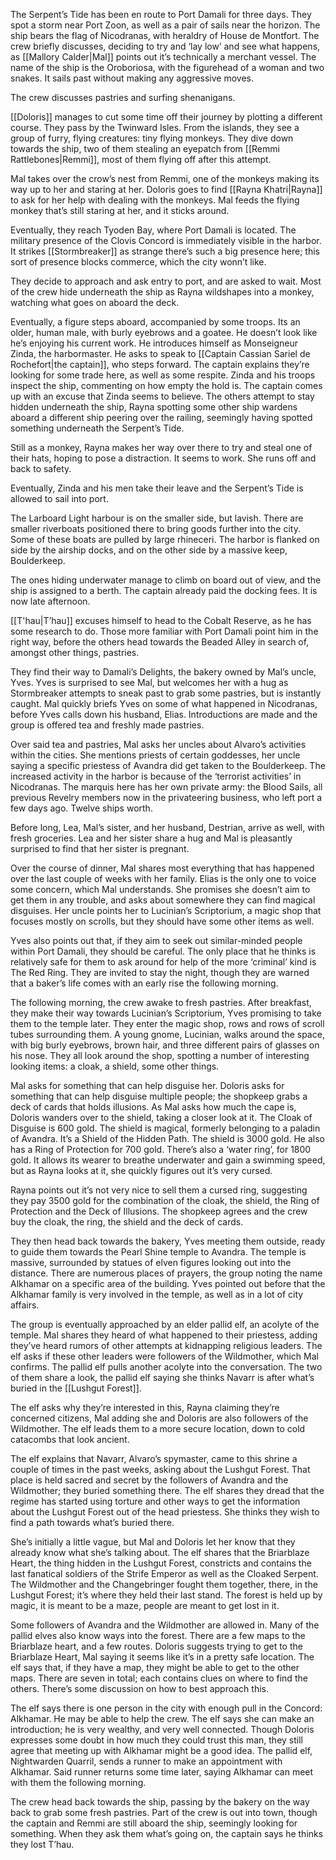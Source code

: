 The Serpent’s Tide has been en route to Port Damali for three days. They spot a storm near Port Zoon, as well as a pair of sails near the horizon. The ship bears the flag of Nicodranas, with heraldry of House de Montfort. The crew briefly discusses, deciding to try and ‘lay low’ and see what happens, as [[Mallory Calder|Mal]] points out it’s technically a merchant vessel. 
The name of the ship is the Oroboriosa, with the figurehead of a woman and two snakes. It sails past without making any aggressive moves. 

The crew discusses pastries and surfing shenanigans.

[[Doloris]] manages to cut some time off their journey by plotting a different course. They pass by the Twinward Isles. From the islands, they see a group of furry, flying creatures: tiny flying monkeys. They dive down towards the ship, two of them stealing an eyepatch from [[Remmi Rattlebones|Remmi]], most of them flying off after this attempt. 

Mal takes over the crow’s nest from Remmi, one of the monkeys making its way up to her and staring at her. Doloris goes to find [[Rayna Khatri|Rayna]] to ask for her help with dealing with the monkeys. Mal feeds the flying monkey that’s still staring at her, and it sticks around. 

Eventually, they reach Tyoden Bay, where Port Damali is located. The military presence of the Clovis Concord is immediately visible in the harbor. It strikes [[Stormbreaker]] as strange there’s such a big presence here; this sort of presence blocks commerce, which the city wonn’t like. 

They decide to approach and ask entry to port, and are asked to wait. Most of the crew hide underneath the ship as Rayna wildshapes into a monkey, watching what goes on aboard the deck. 

Eventually, a figure steps aboard, accompanied by some troops. Its an older, human male, with burly eyebrows and a goatee. He doesn’t look like he’s enjoying his current work. He introduces himself as Monseigneur Zinda, the harbormaster. He asks to speak to [[Captain Cassian Sariel de Rochefort|the captain]], who steps forward. The captain explains they’re looking for some trade here, as well as some respite. Zinda and his troops inspect the ship, commenting on how empty the hold is. The captain comes up with an excuse that Zinda seems to believe.
The others attempt to stay hidden underneath the ship, Rayna spotting some other ship wardens aboard a different ship peering over the railing, seemingly having spotted something underneath the Serpent’s Tide.

Still as a monkey, Rayna makes her way over there to try and steal one of their hats, hoping to pose a distraction. It seems to work. She runs off and back to safety. 


Eventually, Zinda and his men take their leave and the Serpent’s Tide is allowed to sail into port. 

The Larboard Light harbour is on the smaller side, but lavish. There are smaller riverboats positioned there to bring goods further into the city. Some of these boats are pulled by large rhineceri. The harbor is flanked on side by the airship docks, and on the other side by a massive keep, Boulderkeep. 

The ones hiding underwater manage to climb on board out of view, and the ship is assigned to a berth. The captain already paid the docking fees. It is now late afternoon. 

[[T'hau|T’hau]] excuses himself to head to the Cobalt Reserve, as he has some research to do. Those more familiar with Port Damali point him in the right way, before the others head towards the Beaded Alley in search of, amongst other things, pastries.

They find their way to Damali’s Delights, the bakery owned by Mal’s uncle, Yves. Yves is surprised to see Mal, but welcomes her with a hug as Stormbreaker attempts to sneak past to grab some pastries, but is instantly caught. Mal quickly briefs Yves on some of what happened in Nicodranas, before Yves calls down his husband, Elias. Introductions are made and the group is offered tea and freshly made pastries. 

Over said tea and pastries, Mal asks her uncles about Alvaro’s activities within the cities. She mentions priests of certain goddesses, her uncle saying a specific priestess of Avandra did get taken to the Boulderkeep. The increased activity in the harbor is because of the ‘terrorist activities’ in Nicodranas. The marquis here has her own private army: the Blood Sails, all previous Revelry members now in the privateering business, who left port a few days ago. Twelve ships worth. 

Before long, Lea, Mal’s sister, and her husband, Destrian, arrive as well, with fresh groceries. Lea and her sister share a hug and Mal is pleasantly surprised to find that her sister is pregnant. 

Over the course of dinner, Mal shares most everything that has happened over the last couple of weeks with her family. Elias is the only one to voice some concern, which Mal understands. She promises she doesn’t aim to get them in any trouble, and asks about somewhere they can find magical disguises.
Her uncle points her to Lucinian’s Scriptorium, a magic shop that focuses mostly on scrolls, but they should have some other items as well.  

Yves also points out that, if they aim to seek out similar-minded people within Port Damali, they should be careful. The only place that he thinks is relatively safe for them to ask around for help of the more ‘criminal’ kind is The Red Ring. 
They are invited to stay the night, though they are warned that a baker’s life comes with an early rise the following morning. 

The following morning, the crew awake to fresh pastries. After breakfast, they make their way towards Lucinian’s Scriptorium, Yves promising to take them to the temple later. 
They enter the magic shop, rows and rows of scroll tubes surrounding them. A young gnome, Lucinian, walks around the space, with big burly eyebrows, brown hair, and three different pairs of glasses on his nose. 
They all look around the shop, spotting a number of interesting looking items: a cloak, a shield, some other things.

Mal asks for something that can help disguise her. Doloris asks for something that can help disguise multiple people; the shopkeep grabs a deck of cards that holds illusions. As Mal asks how much the cape is, Doloris wanders over to the shield, taking a closer look at it. 
The Cloak of Disguise is 600 gold. The shield is magical, formerly belonging to a paladin of Avandra. It’s a Shield of the Hidden Path. The shield is 3000 gold. He also has a Ring of Protection for 700 gold. There’s also a ‘water ring’, for 1800 gold. It allows its wearer to breathe underwater and gain a swimming speed, but as Rayna looks at it, she quickly figures out it’s very cursed. 

Rayna points out it’s not very nice to sell them a cursed ring, suggesting they pay 3500 gold for the combination of the cloak, the shield, the Ring of Protection and the Deck of Illusions. The shopkeep agrees and the crew buy the cloak, the ring, the shield and the deck of cards.

They then head back towards the bakery, Yves meeting them outside, ready to guide them towards the Pearl Shine temple to Avandra. The temple is massive, surrounded by statues of elven figures looking out into the distance. There are numerous places of prayers, the group noting the name Alkhamar on a specific area of the building. Yves pointed out before that the Alkhamar family is very involved in the temple, as well as in a lot of city affairs.

The group is eventually approached by an elder pallid elf, an acolyte of the temple. Mal shares they heard of what happened to their priestess, adding they’ve heard rumors of other attempts at kidnapping religious leaders. The elf asks if these other leaders were followers of the Wildmother, which Mal confirms. The pallid elf pulls another acolyte into the conversation. The two of them share a look, the pallid elf saying she thinks Navarr is after what’s buried in the [[Lushgut Forest]]. 

The elf asks why they’re interested in this, Rayna claiming they’re concerned citizens, Mal adding she and Doloris are also followers of the Wildmother. The elf leads them to a more secure location, down to cold catacombs that look ancient. 

The elf explains that Navarr, Alvaro’s spymaster, came to this shrine a couple of times in the past weeks, asking about the Lushgut Forest. That place is held sacred and secret by the followers of Avandra and the Wildmother; they buried something there. The elf shares they dread that the regime has started using torture and other ways to get the information about the Lushgut Forest out of the head priestess. She thinks they wish to find a path towards what’s buried there. 

She’s initially a little vague, but Mal and Doloris let her know that they already know what she’s talking about. The elf shares that the Briarblaze Heart, the thing hidden in the Lushgut Forest, constricts and contains the last fanatical soldiers of the Strife Emperor as well as the Cloaked Serpent. The Wildmother and the Changebringer fought them together, there, in the Lushgut Forest; it’s where they held their last stand. The forest is held up by magic, it is meant to be a maze, people are meant to get lost in it.  

Some followers of Avandra and the Wildmother are allowed in. Many of the pallid elves also know ways into the forest. There are a few maps to the Briarblaze heart, and a few routes. 
Doloris suggests trying to get to the Briarblaze Heart, Mal saying it seems like it’s in a pretty safe location. The elf says that, if they have a map, they might be able to get to the other maps. There are seven in total; each contains clues on where to find the others. There’s some discussion on how to best approach this. 

The elf says there is one person in the city with enough pull in the Concord: Alkhamar. He may be able to help the crew. The elf says she can make an introduction; he is very wealthy, and very well connected. Though Doloris expresses some doubt in how much they could trust this man, they still agree that meeting up with Alkhamar might be a good idea.
The pallid elf, Nightwarden Quarril, sends a runner to make an appointment with Alkhamar. Said runner returns some time later, saying Alkhamar can meet with them the following morning.  

The crew head back towards the ship, passing by the bakery on the way back to grab some fresh pastries. Part of the crew is out into town, though the captain and Remmi are still aboard the ship, seemingly looking for something. When they ask them what’s going on, the captain says he thinks they lost T’hau. 
